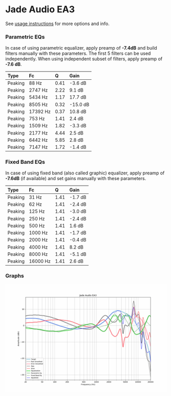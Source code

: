 # Jade Audio EA3
See [usage instructions](https://github.com/jaakkopasanen/AutoEq#usage) for more options and info.

### Parametric EQs
In case of using parametric equalizer, apply preamp of **-7.4dB** and build filters manually
with these parameters. The first 5 filters can be used independently.
When using independent subset of filters, apply preamp of **-7.6 dB**.

| Type    | Fc       |    Q | Gain     |
|:--------|:---------|:-----|:---------|
| Peaking | 88 Hz    | 0.41 | -3.6 dB  |
| Peaking | 2747 Hz  | 2.22 | 9.1 dB   |
| Peaking | 5434 Hz  | 1.17 | 17.7 dB  |
| Peaking | 8505 Hz  | 0.32 | -15.0 dB |
| Peaking | 17392 Hz | 0.37 | 10.8 dB  |
| Peaking | 753 Hz   | 1.41 | 2.4 dB   |
| Peaking | 1509 Hz  | 1.82 | -3.3 dB  |
| Peaking | 2177 Hz  | 4.44 | 2.5 dB   |
| Peaking | 6442 Hz  | 5.85 | 2.8 dB   |
| Peaking | 7147 Hz  | 1.72 | -1.4 dB  |

### Fixed Band EQs
In case of using fixed band (also called graphic) equalizer, apply preamp of **-7.6dB**
(if available) and set gains manually with these parameters.

| Type    | Fc       |    Q | Gain    |
|:--------|:---------|:-----|:--------|
| Peaking | 31 Hz    | 1.41 | -1.7 dB |
| Peaking | 62 Hz    | 1.41 | -2.4 dB |
| Peaking | 125 Hz   | 1.41 | -3.0 dB |
| Peaking | 250 Hz   | 1.41 | -2.4 dB |
| Peaking | 500 Hz   | 1.41 | 1.6 dB  |
| Peaking | 1000 Hz  | 1.41 | -1.7 dB |
| Peaking | 2000 Hz  | 1.41 | -0.4 dB |
| Peaking | 4000 Hz  | 1.41 | 8.2 dB  |
| Peaking | 8000 Hz  | 1.41 | -5.1 dB |
| Peaking | 16000 Hz | 1.41 | 2.6 dB  |

### Graphs
![](./Jade%20Audio%20EA3.png)
